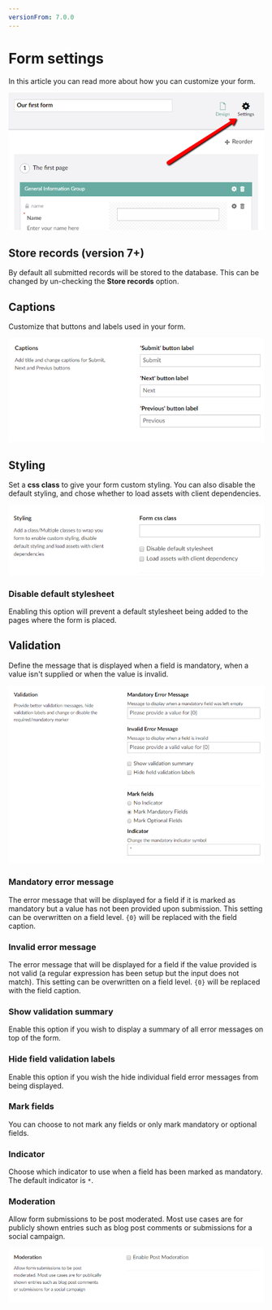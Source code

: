 ```yaml
---
versionFrom: 7.0.0
---
```


# Form settings

In this article you can read more about how you can customize your form.

![Form settings dialog](images/FormSettings.png)

## Store records (version 7+)

By default all submitted records will be stored to the database. This can be changed by un-checking the **Store records** option.

## Captions

Customize that buttons and labels used in your form.

![Form settings stylesheet](images/FormSettingsCaptions.png)

## Styling

Set a **css class** to give your form custom styling. You can also disable the default styling, and chose whether to load assets with client dependencies.

![Form settings stylesheet](images/FormSettingsStyling.png)

### Disable default stylesheet

Enabling this option will prevent a default stylesheet being added to the pages where the form is placed.

## Validation

Define the message that is displayed when a field is mandatory, when a value isn't supplied or when the value is invalid.

![Form settings validation](images/FormSettingsValidation.png)

### Mandatory error message

The error message that will be displayed for a field if it is marked as mandatory but a value has not been provided upon submission. This setting can be overwritten on a field level. `{0}` will be replaced with the field caption.

### Invalid error message

The error message that will be displayed for a field if the value provided is not valid (a regular expression has been setup but the input does not match). This setting can be overwritten on a field level. `{0}` will be replaced with the field caption.

### Show validation summary

Enable this option if you wish to display a summary of all error messages on top of the form.

### Hide field validation labels

Enable this option if you wish the hide individual field error messages from being displayed.

### Mark fields

You can choose to not mark any fields or only mark mandatory or optional fields.

### Indicator

Choose which indicator to use when a field has been marked as mandatory. The default indicator is `*`.

### Moderation

Allow form submissions to be post moderated. Most use cases are for publicly shown entries such as blog post comments or submissions for a social campaign.

![Form settings validation](images/FormSettingsModeration.png)
